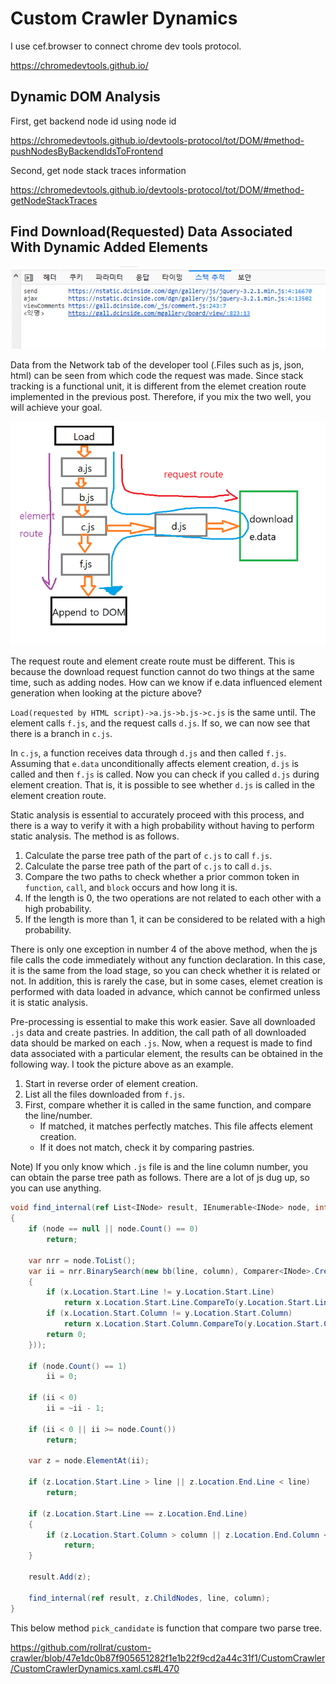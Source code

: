 # Custom Crawler Dynamics

I use cef.browser to connect chrome dev tools protocol.

https://chromedevtools.github.io/

## Dynamic DOM Analysis

First, get backend node id using node id

https://chromedevtools.github.io/devtools-protocol/tot/DOM/#method-pushNodesByBackendIdsToFrontend

Second, get node stack traces information

https://chromedevtools.github.io/devtools-protocol/tot/DOM/#method-getNodeStackTraces

## Find Download(Requested) Data Associated With Dynamic Added Elements

![](./img/stacktrace.png)

Data from the Network tab of the developer tool (.Files such as js, json, html) can be seen from which code the request was made. Since stack tracking is a functional unit, it is different from the elemet creation route implemented in the previous post. Therefore, if you mix the two well, you will achieve your goal.

![](./img/callstack.png)

The request route and element create route must be different. This is because the download request function cannot do two things at the same time, such as adding nodes. How can we know if e.data influenced element generation when looking at the picture above?

`Load(requested by HTML script)->a.js->b.js->c.js` is the same until. The element calls `f.js`, and the request calls `d.js`. If so, we can now see that there is a branch in `c.js`.

In `c.js`, a function receives data through `d.js` and then called `f.js`. Assuming that `e.data` unconditionally affects element creation, `d.js` is called and then `f.js` is called. Now you can check if you called `d.js` during element creation. That is, it is possible to see whether `d.js` is called in the element creation route.

Static analysis is essential to accurately proceed with this process, and there is a way to verify it with a high probability without having to perform static analysis. The method is as follows.

1. Calculate the parse tree path of the part of `c.js` to call `f.js`.
2. Calculate the parse tree path of the part of `c.js` to call `d.js`.
3. Compare the two paths to check whether a prior common token in `function`, `call`, and `block` occurs and how long it is.
4. If the length is 0, the two operations are not related to each other with a high probability.
5. If the length is more than 1, it can be considered to be related with a high probability.

There is only one exception in number 4 of the above method, when the js file calls the code immediately without any function declaration. In this case, it is the same from the load stage, so you can check whether it is related or not. In addition, this is rarely the case, but in some cases, elemet creation is performed with data loaded in advance, which cannot be confirmed unless it is static analysis.

Pre-processing is essential to make this work easier. Save all downloaded `.js` data and create pastries. In addition, the call path of all downloaded data should be marked on each `.js`. Now, when a request is made to find data associated with a particular element, the results can be obtained in the following way. I took the picture above as an example.

1. Start in reverse order of element creation.
2. List all the files downloaded from `f.js`.
3. First, compare whether it is called in the same function, and compare the line/number.
   - If matched, it matches perfectly matches. This file affects element creation.
   - If it does not match, check it by comparing pastries.

Note) If you only know which `.js` file is and the line column number, you can obtain the parse tree path as follows. There are a lot of js dug up, so you can use anything.

```csharp
void find_internal(ref List<INode> result, IEnumerable<INode> node, int line, int column)
{
    if (node == null || node.Count() == 0)
        return;

    var nrr = node.ToList();
    var ii = nrr.BinarySearch(new bb(line, column), Comparer<INode>.Create((x, y) =>
    {
        if (x.Location.Start.Line != y.Location.Start.Line)
            return x.Location.Start.Line.CompareTo(y.Location.Start.Line);
        if (x.Location.Start.Column != y.Location.Start.Column)
            return x.Location.Start.Column.CompareTo(y.Location.Start.Column);
        return 0;
    }));

    if (node.Count() == 1)
        ii = 0;

    if (ii < 0)
        ii = ~ii - 1;

    if (ii < 0 || ii >= node.Count())
        return;

    var z = node.ElementAt(ii);

    if (z.Location.Start.Line > line || z.Location.End.Line < line)
        return;

    if (z.Location.Start.Line == z.Location.End.Line)
    {
        if (z.Location.Start.Column > column || z.Location.End.Column < column)
            return;
    }

    result.Add(z);

    find_internal(ref result, z.ChildNodes, line, column);
}
```

This below method `pick_candidate` is function that compare two parse tree.

https://github.com/rollrat/custom-crawler/blob/47e1dc0b87f905651282f1e1b22f9cd2a44c31f1/CustomCrawler/CustomCrawlerDynamics.xaml.cs#L470
